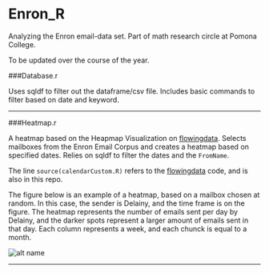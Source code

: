 Enron_R
=======

Analyzing the Enron email-data set. Part of math research circle at Pomona College. 

To be updated over the course of the year. 


###Database.r 

Uses sqldf to filter out the dataframe/csv file. Includes basic commands to filter based on date and keyword. 

***

###Heatmap.r

A heatmap based on the Heapmap Visualization on [flowingdata](www.flowingdata.com). Selects mailboxes from the Enron Email Corpus and creates a heatmap based on specified dates. Relies on sqldf to filter the dates and the `FromName`.

The line `source(calendarCustom.R)` refers to the [flowingdata](www.flowingdata.com) code, and is also in this repo. 

The figure below is an example of a heatmap, based on a mailbox chosen at random. In this case, the sender is Delainy, and the time frame is on the figure. The heatmap represents the number of emails sent per day by Delainy, and the darker spots represent a larger amount of emails sent in that day. Each column represents a week, and each chunck is equal to a month. 

![alt name](/http://tinypic.com/r/ay7jgo/8 "Heatmap example")

---
